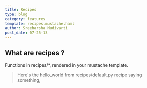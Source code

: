 ```yaml
---
title: Recipes
type: blog
category: features
template: recipes.mustache.haml
author: Sreeharsha Mudivarti
post_date: 07-25-13
---
```


## What are recipes ?

Functions in recipes/*, rendered in your mustache template.
> Here's the hello_world from recipes/default.py recipe saying something,


